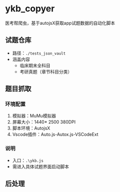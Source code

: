 # ykb_copyer
医考帮爬虫，基于autojsX获取app试题数据的自动化脚本

## 试题仓库
- 路径：`./tests_json_vault`
- 涵盖内容
    - 临床期末全科目
    - 考研真题（章节科目分类）

## 题目抓取
### 环境配置
1. 模拟器：MuMu模拟器
2. 屏幕大小：1440* 2500 380DPI
3. 脚本环境：AutojsX
4. Vscode插件：Auto.js-Autox.js-VSCodeExt

### 说明
- 入口：`.\ykb.js`
- 需进入具体试题界面启动脚本

## 后处理
